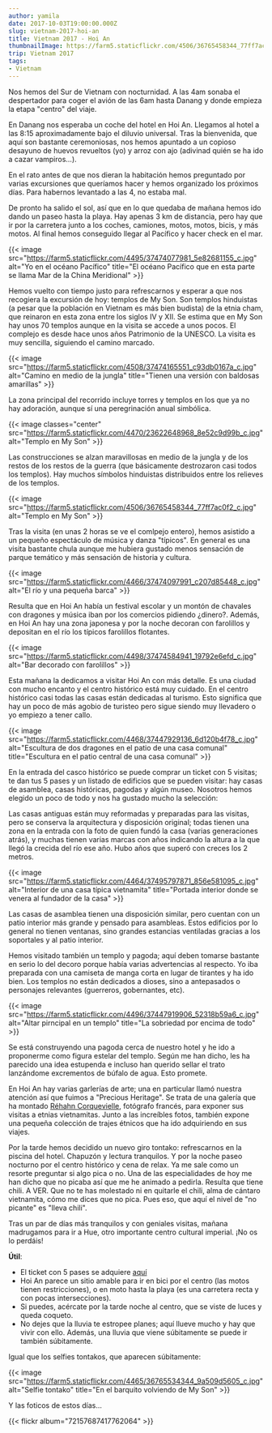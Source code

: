 ```yaml
---
author: yamila
date: 2017-10-03T19:00:00.000Z
slug: vietnam-2017-hoi-an
title: Vietnam 2017 - Hoi An
thumbnailImage: https://farm5.staticflickr.com/4506/36765458344_77ff7ac0f2_c.jpg
trip: Vietnam 2017
tags:
- Vietnam
---
```


Nos hemos del Sur de Vietnam con nocturnidad. A las 4am sonaba el despertador para coger el avión de las 6am hasta Danang y donde empieza la etapa "centro" del viaje.

<!--more-->

En Danang nos esperaba un coche del hotel en Hoi An. Llegamos al hotel a las 8:15 aproximadamente bajo el diluvio universal. Tras la bienvenida, que aquí son bastante ceremoniosas, nos hemos apuntado a un copioso desayuno de huevos revueltos (yo) y arroz con ajo (adivinad quién se ha ido a cazar vampiros...).

En el rato antes de que nos dieran la habitación hemos preguntado por varias excursiones que queríamos hacer y hemos organizado los próximos días. Para habernos levantado a las 4, no estaba mal.

De pronto ha salido el sol, así que en lo que quedaba de mañana hemos ido dando un paseo hasta la playa. Hay apenas 3 km de distancia, pero hay que ir por la carretera junto a los coches, camiones, motos, motos, bicis, y más motos. Al final hemos conseguido llegar al Pacífico y hacer check en el mar.

{{< image src="https://farm5.staticflickr.com/4495/37474077981_5e82681155_c.jpg" alt="Yo en el océano Pacífico" title="El océano Pacífico que en esta parte se llama Mar de la China Meridional" >}}

Hemos vuelto con tiempo justo para refrescarnos y esperar a que nos recogiera la excursión de hoy: templos de My Son. Son templos hinduistas (a pesar que la población en Vietnam es más bien budista) de la etnia cham, que reinaron en esta zona entre los siglos IV y XII. Se estima que en My Son hay unos 70 templos aunque en la visita se accede a unos pocos. El complejo es desde hace unos años Patrimonio de la UNESCO. La visita es muy sencilla, siguiendo el camino marcado.

{{< image src="https://farm5.staticflickr.com/4508/37474165551_c93db0167a_c.jpg" alt="Camino en medio de la jungla" title="Tienen una versión con baldosas amarillas" >}}

La zona principal del recorrido incluye torres y templos en los que ya no hay adoración, aunque sí una peregrinación anual simbólica.

{{< image classes="center" src="https://farm5.staticflickr.com/4470/23622648968_8e52c9d99b_c.jpg" alt="Templo en My Son" >}}

Las construcciones se alzan maravillosas en medio de la jungla y de los restos de los restos de la guerra (que básicamente destrozaron casi todos los templos). Hay muchos símbolos hinduistas distribuidos entre los relieves de los templos.

{{< image src="https://farm5.staticflickr.com/4506/36765458344_77ff7ac0f2_c.jpg" alt="Templo en My Son" >}}

Tras la visita (en unas 2 horas se ve el comlpejo entero), hemos asistido a un pequeño espectáculo de música y danza "típicos". En general es una visita bastante chula aunque me hubiera gustado menos sensación de parque temático y más sensación de historia y cultura.

{{< image src="https://farm5.staticflickr.com/4466/37474097991_c207d85448_c.jpg" alt="El río y una pequeña barca" >}}

Resulta que en Hoi An había un festival escolar y un montón de chavales con dragones y música iban por los comercios pidiendo ¿dinero?. Además, en Hoi An hay una zona japonesa y por la noche decoran con farolillos y depositan en el río los típicos farolillos flotantes.

{{< image src="https://farm5.staticflickr.com/4498/37474584941_19792e6efd_c.jpg" alt="Bar decorado con farolillos" >}}

Esta mañana la dedicamos a visitar Hoi An con más detalle. Es una ciudad con mucho encanto y el centro histórico está muy cuidado. En el centro histórico casi todas las casas están dedicadas al turismo. Esto significa que hay un poco de más agobio de turisteo pero sigue siendo muy llevadero o yo empiezo a tener callo.

{{< image src="https://farm5.staticflickr.com/4468/37447929136_6d120b4f78_c.jpg" alt="Escultura de dos dragones en el patio de una casa comunal" title="Escultura en el patio central de una casa comunal" >}}

En la entrada del casco histórico se puede comprar un ticket con 5 visitas; te dan tus 5 pases y un listado de edificios que se pueden visitar: hay casas de asamblea, casas históricas, pagodas y algún museo. Nosotros hemos elegido un poco de todo y nos ha gustado mucho la selección:

Las casas antiguas están muy reformadas y preparadas para las visitas, pero se conserva la arquitectura y disposición original; todas tienen una zona en la entrada con la foto de quien fundó la casa (varias generaciones atrás), y muchas tienen varias marcas con años indicando la altura a la que llegó la crecida del río ese año. Hubo años que superó con creces los 2 metros.

{{< image src="https://farm5.staticflickr.com/4464/37495797871_856e581095_c.jpg" alt="Interior de una casa típica vietnamita" title="Portada interior donde se venera al fundador de la casa" >}}

Las casas de asamblea tienen una disposición similar, pero cuentan con un patio interior más grande y pensado para asambleas. Estos edificios por lo general no tienen ventanas, sino grandes estancias ventiladas gracias a los soportales y al patio interior.

Hemos visitado también un templo y pagoda; aquí deben tomarse bastante en serio lo del decoro porque había varias advertencias al respecto. Yo iba preparada con una camiseta de manga corta en lugar de tirantes y ha ido bien. Los templos no están dedicados a dioses, sino a antepasados o personajes relevantes (guerreros, gobernantes, etc).

{{< image src="https://farm5.staticflickr.com/4496/37447919906_52318b59a6_c.jpg" alt="Altar pirncipal en un templo" title="La sobriedad por encima de todo" >}}

Se está construyendo una pagoda cerca de nuestro hotel y he ido a proponerme como figura estelar del templo. Según me han dicho, les ha parecido una idea estupenda e incluso han querido sellar el trato lanzándome excrementos de búfalo de agua. Esto promete.

En Hoi An hay varias garlerías de arte; una en particular llamó nuestra atención así que fuimos a "Precious Heritage". Se trata de una galería que ha montado <a href="http://www.rehahnphotographer.com/project/hidden-smile/" target="_new">Réhahn Corquevielle</a>, fotógrafo francés, para exponer sus visitas a etnias vietnamitas. Junto a las increíbles fotos, también expone una pequeña colección de trajes étnicos que ha ido adquiriendo en sus viajes.

Por la tarde hemos decidido un nuevo giro tontako: refrescarnos en la piscina del hotel. Chapuzón y lectura tranquilos. Y por la noche paseo nocturno por el centro histórico y cena de relax. Ya me sale como un resorte preguntar si algo pica o no. Una de las especialidades de hoy me han dicho que no picaba así que me he animado a pedirla. Resulta que tiene chili. A VER. Que no te has molestado ni en quitarle el chili, alma de cántaro vietnamita, cómo me dices que no pica. Pues eso, que aquí el nivel de "no picante" es "lleva chili".

Tras un par de días más tranquilos y con geniales visitas, mañana madrugamos para ir a Hue, otro importante centro cultural imperial. ¡No os lo perdáis!

<strong>Útil</strong>:

- El ticket con 5 pases se adquiere <a href="https://goo.gl/maps/mLYb7uD1bWt" target="_new">aquí</a>
- Hoi An parece un sitio amable para ir en bici por el centro (las motos tienen restricciones), o en moto hasta la playa (es una carretera recta y con pocas intersecciones).
- Si puedes, acércate por la tarde noche al centro, que se viste de luces y queda coqueto.
- No dejes que la lluvia te estropee planes; aquí llueve mucho y hay que vivir con ello. Además, una lluvia que viene súbitamente se puede ir también súbitamente.

Igual que los selfies tontakos, que aparecen súbitamente:

{{< image src="https://farm5.staticflickr.com/4465/36765534344_9a509d5605_c.jpg" alt="Selfie tontako" title="En el barquito volviendo de My Son" >}}

Y las foticos de estos días...

{{< flickr album="72157687417762064" >}}
